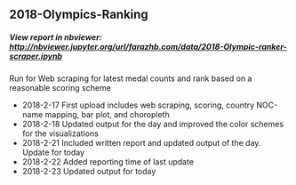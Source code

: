 ## 2018-Olympics-Ranking

##### View report in nbviewer: http://nbviewer.jupyter.org/url/farazhb.com/data/2018-Olympic-ranker-scraper.ipynb

Run for Web scraping for latest medal counts and rank based on a reasonable scoring scheme

- 2018-2-17   First upload includes web scraping, scoring, country NOC-name mapping, bar plot, and choropleth
- 2018-2-18   Updated output for the day and improved the color schemes for the visualizations
- 2018-2-21   Included written report and updated output of the day. Update for today
- 2018-2-22   Added reporting time of last update
- 2018-2-23   Updated output for today
